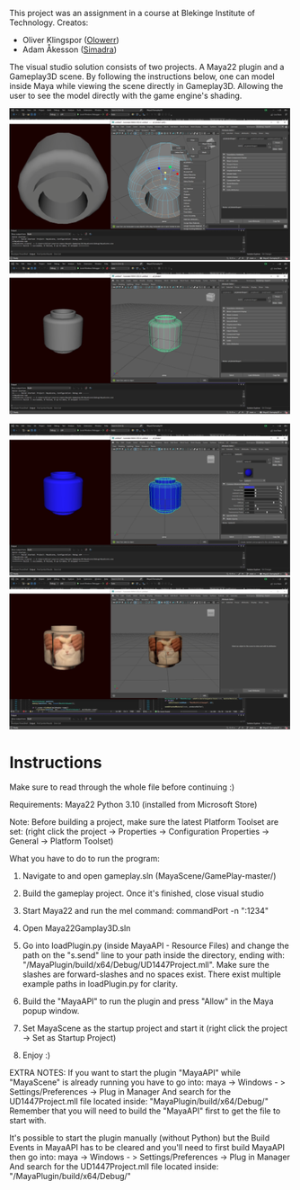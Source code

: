 This project was an assignment in a course at Blekinge Institute of Technology.
Creatos: 
* Oliver Klingspor ([Olowerr](https://github.com/Olowerr))
* Adam Åkesson ([Simadra](https://github.com/Simadra))

The visual studio solution consists of two projects. A Maya22 plugin and a Gameplay3D scene.
By following the instructions below, one can model inside Maya while viewing the scene directly in Gameplay3D.
Allowing the user to see the model directly with the game engine's shading.

<p float="left">
  <img src="Pics/maya.PNG" width="500" />
  <img src="Pics/maya1.PNG" width="500" /> 
</p>
<p float="left">
  <img src="Pics/maya2.PNG" width="500" />
  <img src="Pics/maya3.PNG" width="500" /> 
</p>

# Instructions

Make sure to read through the whole file before continuing :)

Requirements:
Maya22
Python 3.10 (installed from Microsoft Store)


Note:
Before building a project, make sure the latest Platform Toolset are set:
(right click the project -> Properties -> Configuration Properties -> General -> Platform Toolset)


What you have to do to run the program:

1. Navigate to and open gameplay.sln (MayaScene/GamePlay-master/)

2. Build the gameplay project. Once it's finished, close visual studio

3. Start Maya22 and run the mel command:
commandPort -n ":1234"

4. Open Maya22Gamplay3D.sln

5. Go into loadPlugin.py (inside MayaAPI - Resource Files)
and change the path on the "s.send" line to your path inside the directory, ending with:
"/MayaPlugin/build/x64/Debug/UD1447Project.mll".
Make sure the slashes are forward-slashes and no spaces exist.
There exist multiple example paths in loadPlugin.py for clarity.

6. Build the "MayaAPI" to run the plugin and press "Allow" in the Maya popup window.

7. Set MayaScene as the startup project and start it
(right click the project -> Set as Startup Project) 

8. Enjoy :)


EXTRA NOTES:
If you want to start the plugin "MayaAPI" while "MayaScene" is already running you have to go into:
maya -> Windows - > Settings/Preferences -> Plug in Manager
And search for the UD1447Project.mll file located inside:
"MayaPlugin/build/x64/Debug/"
Remember that you will need to build the "MayaAPI" first to get the file to start with.

It's possible to start the plugin manually (without Python)
but the Build Events in MayaAPI has to be cleared
and you'll need to first build MayaAPI then go into:
maya -> Windows - > Settings/Preferences -> Plug in Manager
And search for the UD1447Project.mll file located inside:
"/MayaPlugin/build/x64/Debug/"

